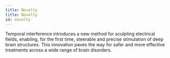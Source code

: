 ```yaml
---
title: Novelty
title: Novelty
id: novelty
---
```

Temporal interference introduces a new method for sculpting electrical fields, enabling, for the first time, steerable and precise stimulation of deep brain structures. This innovation paves the way for safer and more effective treatments across a wide range of brain disorders.
